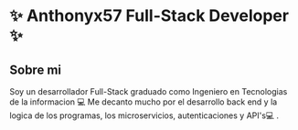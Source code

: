 # ✨ Anthonyx57 Full-Stack Developer ✨

## Sobre mi

Soy un desarrollador Full-Stack graduado como Ingeniero en Tecnologias de la informacion 💻 Me decanto mucho por el desarrollo back end y la logica de los programas, los microservicios, autenticaciones y API's💻 .



<!--
**Anthonyx578/Anthonyx578** is a ✨ _special_ ✨ repository because its `README.md` (this file) appears on your GitHub profile.

Here are some ideas to get you started:

- 🔭 I’m currently working on ...
- 🌱 I’m currently learning ...
- 👯 I’m looking to collaborate on ...
- 🤔 I’m looking for help with ...
- 💬 Ask me about ...
- 📫 How to reach me: ...
- 😄 Pronouns: ...
- ⚡ Fun fact: ...
-->
